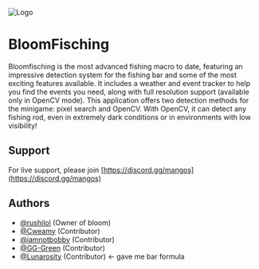
![Logo](https://i.postimg.cc/bw3ymbX3/New-Project-5.png)



# BloomFisching
Bloomfisching is the most advanced fishing macro to date, featuring an impressive detection system for the fishing bar and some of the most exciting features available. It includes a weather and event tracker to help you find the events you need, along with full resolution support (available only in OpenCV mode). This application offers two detection methods for the minigame: pixel search and OpenCV. With OpenCV, it can detect any fishing rod, even in extremely dark conditions or in environments with low visibility!

## Support

For live support, please join [https://discord.gg/mangos](https://discord.gg/mangos)

## Authors

- [@rushilol](https://www.github.com/injuriez) (Owner of bloom)
- [@Cweamy](https://github.com/Cweamy) (Contributor) 
- [@iamnotbobby](https://github.com/iamnotbobby) (Contributor)
- [@GG-Green](https://github.com/GG-Green) (Contributor)
- [@Lunarosity](https://github.com/Lunarosity) (Contributor) <- gave me bar formula 
